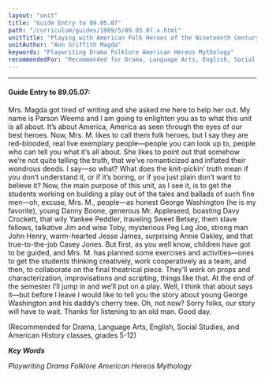 ```yaml
---
layout: "unit"
title: "Guide Entry to 89.05.07"
path: "/curriculum/guides/1989/5/89.05.07.x.html"
unitTitle: "Playing with American Folk Heroes of the Nineteenth Century"
unitAuthor: "Ann Griffith Magda"
keywords: "Playwriting Drama Folklore American Hereos Mythology"
recommendedFor: "Recommended for Drama, Language Arts, English, Social Studies, and American History classes, grades 5-12"
---
```

<body>
<hr/>
 <h4>
  Guide Entry to 89.05.07:
 </h4>
 Mrs. Magda got tired of writing and she asked me here to help her out. My name is Parson Weems and I am going to enlighten you as to what this unit is all about. It’s about America, America as seen through the eyes of our best heroes. Now, Mrs. M. likes to call them folk heroes, but I say they are red-blooded, real live exemplary people—people you can look up to, people who can tell you what it’s all about. She likes to point out that somehow we’re not quite telling the truth, that we’ve romanticized and inflated their wondrous deeds. I say—so what? What does the knit-pickin’ truth mean if you don’t understand it, or if it’s boring, or if you just plain don’t want to believe it? Now, the main purpose of this unit, as I see it, is to get the students working on building a play out of the tales and ballads of such fine men—oh, excuse, Mrs. M., people—as honest George Washington (he is my favorite), young Danny Boone, generous Mr. Appleseed, boasting Davy Crockett, that wily Yankee Peddler, traveling Sweet Betsey, them slave fellows, talkative Jim and wise Toby, mysterious Peg Leg Joe, strong man John Henry, warm-hearted Jesse James, surprising Annie Oakley, and that true-to-the-job Casey Jones. But first, as you well know, children have got to be guided, and Mrs. M. has planned some exercises and activities—ones to get the students thinking creatively, work cooperatively as a team, and then, to collaborate on the final theatrical piece. They’ll work on props and characterization, improvisations and scripting, things like that. At the end of the semester I’ll jump in and we’ll put on a play. Well, I think that about says it—but before I leave I would like to tell you the story about young George Washington and his daddy’s cherry tree. Oh, not now? Sorry folks, our story will have to wait. Thanks for listening to an old man. Good day.
 <p>
  (Recommended for Drama, Language Arts, English, Social Studies, and American History classes, grades 5-12)
 </p>
<p>
  <b>
   <i>
    Key Words
   </i>
  </b>
  <br/>
 </p>
 <p>
  <i>
   Playwriting Drama Folklore American Hereos Mythology
  </i>
 </p>

</body>